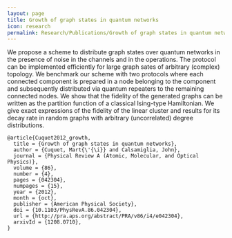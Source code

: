 ```yaml
---
layout: page
title: Growth of graph states in quantum networks
icon: research
permalink: Research/Publications/Growth of graph states in quantum networks/
---
```


We propose a scheme to distribute graph states over quantum networks in the
presence of noise in the channels and in the operations. The protocol can be
implemented efficiently for large graph sates of arbitrary (complex) topology.
We benchmark our scheme with two protocols where each connected component is
prepared in a node belonging to the component and subsequently distributed via
quantum repeaters to the remaining connected nodes. We show that the fidelity
of the generated graphs can be written as the partition function of a
classical Ising-type Hamiltonian. We give exact expressions of the fidelity of
the linear cluster and results for its decay rate in random graphs with
arbitrary (uncorrelated) degree distributions.

~~~
@article{Cuquet2012_growth,
  title = {Growth of graph states in quantum networks},
  author = {Cuquet, Mart{\'{\i}} and Calsamiglia, John},
  journal = {Physical Review A (Atomic, Molecular, and Optical Physics)},
  volume = {86},
  number = {4},
  pages = {042304},
  numpages = {15},
  year = {2012},
  month = {oct},
  publisher = {American Physical Society},
  doi = {10.1103/PhysRevA.86.042304},
  url = {http://pra.aps.org/abstract/PRA/v86/i4/e042304},
  arxivId = {1208.0710},
}
~~~
